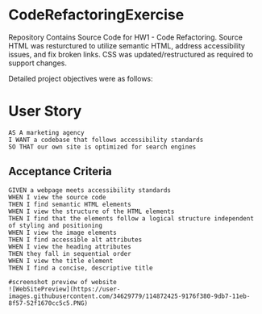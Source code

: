 # CodeRefactoringExercise
Repository Contains Source Code for HW1 - Code Refactoring. Source HTML was resturctured to utilize semantic HTML, address accessibility issues, and fix broken links. CSS was updated/restructured as required to support changes.

Detailed project objectives were as follows:

# User Story

```
AS A marketing agency
I WANT a codebase that follows accessibility standards
SO THAT our own site is optimized for search engines
```

## Acceptance Criteria

```
GIVEN a webpage meets accessibility standards
WHEN I view the source code
THEN I find semantic HTML elements
WHEN I view the structure of the HTML elements
THEN I find that the elements follow a logical structure independent of styling and positioning
WHEN I view the image elements
THEN I find accessible alt attributes
WHEN I view the heading attributes
THEN they fall in sequential order
WHEN I view the title element
THEN I find a concise, descriptive title

#screenshot preview of website
![WebSitePreview](https://user-images.githubusercontent.com/34629779/114872425-9176f380-9db7-11eb-8f57-52f1670cc5c5.PNG)
